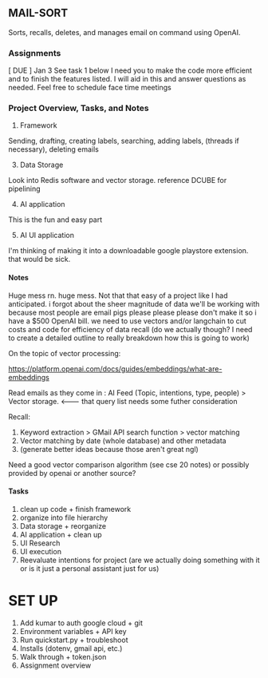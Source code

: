 ## MAIL-SORT
Sorts, recalls, deletes, and manages email on command using OpenAI.

### Assignments

[ DUE ] Jan 3
See task 1 below
I need you to make the code more efficient and to finish the features listed. I will aid in this and answer questions as needed. Feel free to schedule face time meetings

### Project Overview, Tasks, and Notes

1.  Framework

Sending, drafting, creating labels, searching, adding labels, (threads if necessary), deleting emails

3. Data Storage

Look into Redis software and vector storage. reference DCUBE for pipelining

4. AI application

This is the fun and easy part

5. AI UI application

I'm thinking of making it into a downloadable google playstore extension. that would be sick.

#### Notes
Huge mess rn. huge mess.
Not that that easy of a project like I had anticipated. 
i forgot about the sheer magnitude of data we'll be working with because most people are email pigs
please please please don't make it so i have a $500 OpenAI bill. 
we need to use vectors and/or langchain to cut costs and code for efficiency of data recall
(do we actually though? I need to create a detailed outline to really breakdown how this is going to work)


On the topic of vector processing:

https://platform.openai.com/docs/guides/embeddings/what-are-embeddings

Read emails as they come in : AI Feed (Topic, intentions, type, people) > Vector storage. <--- that query list needs some futher consideration

Recall: 
1. Keyword extraction > GMail API search function > vector matching
2. Vector matching by date (whole database) and other metadata
3. (generate better ideas because those aren't great ngl)

Need a good vector comparison algorithm (see cse 20 notes) or possibly provided by openai or another source?


#### Tasks

1. clean up code + finish framework
2. organize into file hierarchy 
3. Data storage + reorganize
4. AI application + clean up
5. UI Research
6. UI execution
7. Reevaluate intentions for project (are we actually doing something with it or is it just a personal assistant just for us)



# SET UP
1. Add kumar to auth google cloud + git
2. Environment variables + API key
3. Run quickstart.py + troubleshoot 
4. Installs (dotenv, gmail api, etc.)
5. Walk through + token.json
6. Assignment overview
